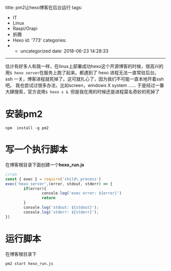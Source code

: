 title: pm2让hexo博客在后台运行
tags:
  - IT
  - Linux
  - Raspi/Orapi
  - 折腾
  - Hexo
id: '773'
categories:
  - - uncategorized
date: 2018-06-23 14:28:33
---
估计有好多人和我一样，在linux上部署成功hexo这个开源博客的时候，很高兴的用`$ hexo server`在服务上跑了起来。都遇到了 hexo 进程无法一直常驻后台。 ssh 一关，博客进程就死掉了。这可就扎心了，因为我们不可能一直本地开着ssh吧。 我也尝试过很多办法，比如screen，windows X system …… 于是经过一番大肆搜索，官方说用`$ hexo s & `但是我在用的时候还是进程莫名奇妙的死掉了
<!-- more -->
# **安装pm2**

```linux
npm  install -g pm2
```

# **写一个执行脚本**

在博客根目录下面创建一个**hexo\_run.js**

```js
//run
const { exec } = require('child\_process')
exec('hexo server',(error, stdout, stderr) => {
        if(error){
                console.log('exec error: ${error}')
                return
        }
        console.log('stdout: ${stdout}');
        console.log('stderr: ${stderr}');
})
```

# **运行脚本**

在博客根目录下

```bash
pm2 start hexo_run.js
```
